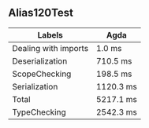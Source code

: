 
## Alias120Test

Labels|Agda
---|---
Dealing with imports|1.0 ms
Deserialization|710.5 ms
ScopeChecking|198.5 ms
Serialization|1120.3 ms
Total|5217.1 ms
TypeChecking|2542.3 ms

